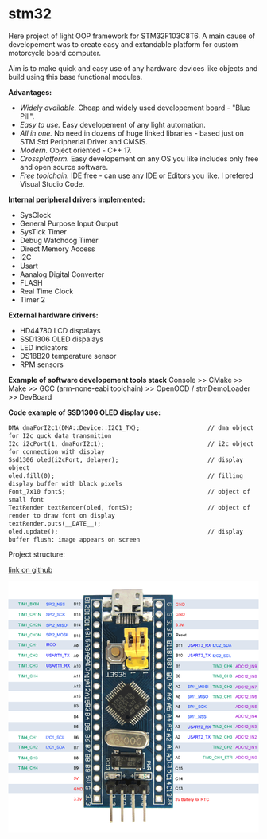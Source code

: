 # stm32

Here project of light OOP framework for STM32F103C8T6.
A main cause of developement was to create easy and extandable platform for custom motorcycle board computer.

Aim is to make quick and easy use of any hardware devices like objects and build using this base functional modules.

**Advantages:**

- *Widely available.* Cheap and widely used developement board - "Blue Pill".
- *Easy to use.* Easy developement of any light automation.
- *All in one.* No need in dozens of huge linked libraries - based just on STM Std Peripherial Driver and CMSIS.
- *Modern.* Object oriented - C++ 17.
- *Crossplatform.* Easy developement on any OS you like includes only free and open source software.
- *Free toolchain.* IDE free - can use any IDE or Editors you like. I prefered Visual Studio Code.

**Internal peripheral drivers implemented:**

- SysClock
- General Purpose Input Output
- SysTick Timer
- Debug Watchdog Timer
- Direct Memory Access
- I2C
- Usart
- Aanalog Digital Converter
- FLASH
- Real Time Clock
- Timer 2

**External hardware drivers:**

- HD44780 LCD dispalays
- SSD1306 OLED dispalays
- LED indicators
- DS18B20 temperature sensor
- RPM sensors

**Example of software developement tools stack**
Console >> CMake >> Make >> GCC (arm-none-eabi toolchain) >> OpenOCD / stmDemoLoader >> DevBoard

**Code example of SSD1306 OLED display use:**

    DMA dmaForI2c1(DMA::Device::I2C1_TX);                   // dma object for I2c quck data transmition
    I2c i2cPort(1, dmaForI2c1);                             // i2c object for connection with display
    Ssd1306 oled(i2cPort, delayer);                         // display object
    oled.fill(0);                                           // filling display buffer with black pixels
    Font_7x10 fontS;                                        // object of small font
    TextRender textRender(oled, fontS);                     // object of render to draw font on display
    textRender.puts(__DATE__);
    oled.update();                                          // display buffer flush: image appears on screen

Project structure:

[link on github](https://github.com/Zeke133/stm32/blob/master/docs/shemes/SoftwareDiagram.xml "draw.io format")

![Developement board](https://github.com/Zeke133/stm32/blob/master/docs/datasheets/mcu/STM32F103C8.png "Blue pill board")
